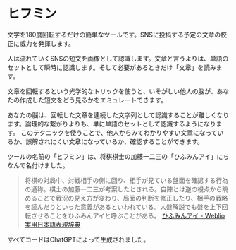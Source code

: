 # ヒフミン

文字を180度回転するだけの簡単なツールです。SNSに投稿する予定の文章の校正に威力を発揮します。

人は流れていくSNSの短文を画像として認識します。文章と言うよりは、単語のセットとして瞬時に認識します。そして必要があるときだけ「文章」を読みます。

文章を回転するという光学的なトリックを使うと、いそがしい他人の脳が、あなたの作成した短文をどう見るかをエミュレートできます。

あなたの脳は、回転した文章を連続した文字列として認識することが難しくなります。論理的な繋がりよりも、単に単語のセットとして認識するようになります。
このテクニックを使うことで、他人からみてわかりやすい文章になっているか、誤解されにくい文章になっているか、確認することができます。

ツールの名前の「ヒフミン」は、将棋棋士の加藤一二三の「ひふみんアイ」にちなんで名付けました。

> 将棋の対局中、対戦相手の側に回り、相手が見ている盤面を確認する行為の通称。棋士の加藤一二三が考案したとされる。自陣とは逆の視点から眺めることで戦況の見え方が変わり、局面の判断を修正したり、相手の戦略を読んだりといった意義があるといわれている。大盤解説でも盤を上下回転させることをひふみんアイと呼ぶことがある。
[ひふみんアイ - Weblio実用日本語表現辞典](https://www.weblio.jp/content/%E3%81%B2%E3%81%B5%E3%81%BF%E3%82%93%E3%82%A2%E3%82%A4)

すべてコードはChatGPTによって生成されました。
